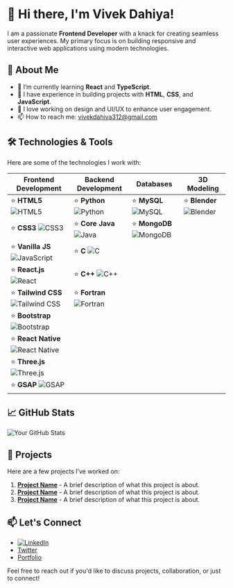 # 👋 Hi there, I'm Vivek Dahiya!

I am a passionate **Frontend Developer** with a knack for creating seamless user experiences. My primary focus is on building responsive and interactive web applications using modern technologies.

## 🚀 About Me
- 🌱 I’m currently learning **React** and **TypeScript**.
- 💼 I have experience in building projects with **HTML**, **CSS**, and **JavaScript**.
- 🎨 I love working on design and UI/UX to enhance user engagement.
- 📫 How to reach me: [vivekdahiya312@gmail.com](mailto:vivekdahiya312@gmail.com)

## 🛠️ Technologies & Tools
Here are some of the technologies I work with:

| Frontend Development                                       | Backend Development                                       | Databases                  | 3D Modeling                      |
|-----------------------------------------------------------|----------------------------------------------------------|---------------------------|----------------------------------|
| ⭐ **HTML5** ![HTML5](https://img.shields.io/badge/HTML5-E34F26?style=flat-square&logo=html5&logoColor=white)  | ⭐ **Python** ![Python](https://img.shields.io/badge/Python-3776AB?style=flat-square&logo=python&logoColor=white) | ⭐ **MySQL** ![MySQL](https://img.shields.io/badge/MySQL-4479A1?style=flat-square&logo=mysql&logoColor=white) | ⭐ **Blender** ![Blender](https://img.shields.io/badge/Blender-F5792A?style=flat-square&logo=blender&logoColor=white) |
| ⭐ **CSS3** ![CSS3](https://img.shields.io/badge/CSS3-1572B6?style=flat-square&logo=css3&logoColor=white)       | ⭐ **Core Java** ![Java](https://img.shields.io/badge/Java-E34F26?style=flat-square&logo=java&logoColor=white) | ⭐ **MongoDB** ![MongoDB](https://img.shields.io/badge/MongoDB-47A248?style=flat-square&logo=mongodb&logoColor=white) |                                  |
| ⭐ **Vanilla JS** ![JavaScript](https://img.shields.io/badge/JavaScript-F7DF1E?style=flat-square&logo=javascript&logoColor=black) | ⭐ **C** ![C](https://img.shields.io/badge/C-A8B400?style=flat-square&logo=c&logoColor=white) |                           |                                  |
| ⭐ **React.js** ![React](https://img.shields.io/badge/React-61DAFB?style=flat-square&logo=react&logoColor=black) | ⭐ **C++** ![C++](https://img.shields.io/badge/C++-00599C?style=flat-square&logo=c%2B%2B&logoColor=white) |                           |                                  |
| ⭐ **Tailwind CSS** ![Tailwind CSS](https://img.shields.io/badge/Tailwind_CSS-38B2AC?style=flat-square&logo=tailwind-css&logoColor=white) | ⭐ **Fortran** ![Fortran](https://img.shields.io/badge/Fortran-005C9A?style=flat-square&logo=fortran&logoColor=white) |                           |                                  |
| ⭐ **Bootstrap** ![Bootstrap](https://img.shields.io/badge/Bootstrap-563D7C?style=flat-square&logo=bootstrap&logoColor=white) |                                                          |                           |                                  |
| ⭐ **React Native** ![React Native](https://img.shields.io/badge/React_Native-61DAFB?style=flat-square&logo=react-native&logoColor=black) |                                                          |                           |                                  |
| ⭐ **Three.js** ![Three.js](https://img.shields.io/badge/Three.js-000000?style=flat-square&logo=three.js&logoColor=white) |                                                          |                           |                                  |
| ⭐ **GSAP** ![GSAP](https://img.shields.io/badge/GSAP-88CC00?style=flat-square&logo=greensock&logoColor=white) |                                                          |                           |                                  |


## 📈 GitHub Stats
![Your GitHub Stats](https://github-readme-stats.vercel.app/api?username=yourusername&show_icons=true&theme=radical)

## 🌟 Projects
Here are a few projects I’ve worked on:

1. **[Project Name](link-to-project)** - A brief description of what this project is about.
2. **[Project Name](link-to-project)** - A brief description of what this project is about.
3. **[Project Name](link-to-project)** - A brief description of what this project is about.

## 📫 Let's Connect
- [![LinkedIn](https://img.shields.io/badge/LinkedIn-0A66C2?style=flat&logo=linkedin&logoColor=white)](https://www.linkedin.com/in/vivek-dahiya-176ba6226?utm_source=share&utm_campaign=share_via&utm_content=profile&utm_medium=android_app)
- [Twitter](your-twitter-profile)
- [Portfolio](your-portfolio-link)

Feel free to reach out if you'd like to discuss projects, collaboration, or just to connect!

